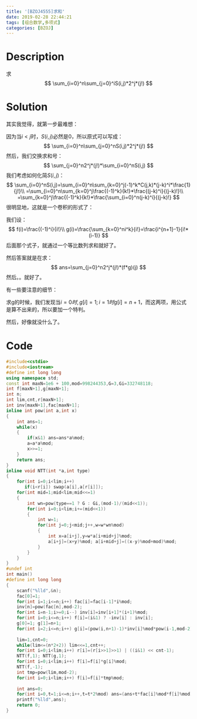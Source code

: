 ```yaml
---
title: '[BZOJ4555]求和'
date: 2019-02-28 22:44:21
tags: [组合数学,多项式]
categories: [BZOJ]
---
```


# Description

求
$$
\sum_{i=0}^n\sum_{j=0}^iS(i,j)*2^j*(j!)
$$
<!--more-->

# Solution

其实我觉得，就第一步最难想：

因为当$i<j$时，$S(i,j)$必然是0，所以原式可以写成：
$$
\sum_{i=0}^n\sum_{j=0}^nS(i,j)*2^j*(j!)
$$
然后，我们交换求和号：
$$
\sum_{j=0}^n2^j*(j!)*\sum_{i=0}^nS(i,j)
$$
我们考虑如何化简$S(i,j)$：
$$
\sum_{i=0}^nS(i,j)=\sum_{i=0}^n\sum_{k=0}^j(-1)^k*C(j,k)*(j-k)^i*\frac{1}{j!}\\
=\sum_{i=0}^n\sum_{k=0}^j\frac{(-1)^k}{k!}*\frac{(j-k)^i}{(j-k)!}\\
=\sum_{k=0}^j\frac{(-1)^k}{k!}*\frac{\sum_{i=0}^n(j-k)^i}{(j-k)!}
$$
很明显地，这就是一个卷积的形式了：

我们设：
$$
f(i)=\frac{(-1)^i}{i!}\\
g(i)=\frac{\sum_{k=0}^ni^k}{i!}=\frac{i^{n+1}-1}{i!*(i-1)}
$$
后面那个式子，就通过一个等比数列求和就好了。

然后答案就是在求：
$$
ans=\sum_{j=0}^n2^j*(j!)*(f*g)(j)
$$
然后。。就好了。

有一些要注意的细节：

求g的时候，我们发现当$i=0时,g[i]=1;i=1时g[i]=n+1$，而这两项，用公式是算不出来的，所以要加一个特判。

然后，好像就没什么了。

# Code

```c++
#include<cstdio>
#include<iostream>
#define int long long
using namespace std;
const int maxN=1e6 + 100,mod=998244353,G=3,Gi=332748118;
int f[maxN+1],g[maxN+1];
int n;
int lim,cnt,r[maxN+1];
int inv[maxN+1],fac[maxN+1];
inline int pow(int a,int x)
{
    int ans=1;
    while(x)
    {
        if(x&1) ans=ans*a%mod;
        a=a*a%mod;
        x>>=1;
    }
    return ans;
}
inline void NTT(int *a,int type)
{
    for(int i=0;i<lim;i++)
       if(i<r[i]) swap(a[i],a[r[i]]);
    for(int mid=1;mid<lim;mid<<=1)
    {
        int wn=pow(type==1 ? G : Gi,(mod-1)/(mid<<1));
        for(int i=0;i<lim;i+=(mid<<1))
        {
            int w=1;
            for(int j=0;j<mid;j++,w=w*wn%mod)
            {
                int x=a[i+j],y=w*a[i+mid+j]%mod;
                a[i+j]=(x+y)%mod; a[i+mid+j]=((x-y)%mod+mod)%mod;
            }
        }
    }
}
#undef int
int main()
#define int long long
{
    scanf("%lld",&n);
    fac[0]=1;
    for(int i=1;i<=n;i++) fac[i]=fac[i-1]*i%mod;
    inv[n]=pow(fac[n],mod-2);
    for(int i=n-1;i>=0;i--) inv[i]=inv[i+1]*(i+1)%mod;
    for(int i=0;i<=n;i++) f[i]=(i&1) ? -inv[i] : inv[i];
    g[0]=1; g[1]=n+1;
    for(int i=2;i<=n;i++) g[i]=(pow(i,n+1)-1)*inv[i]%mod*pow(i-1,mod-2)%mod;
    
    lim=1,cnt=0;
    while(lim<=(n*2+2)) lim<<=1,cnt++;
    for(int i=0;i<lim;i++) r[i]=(r[i>>1]>>1) | ((i&1) << cnt-1);
    NTT(f,1); NTT(g,1);
    for(int i=0;i<lim;i++) f[i]=f[i]*g[i]%mod;
    NTT(f,-1);
    int tmp=pow(lim,mod-2);
    for(int i=0;i<lim;i++) f[i]=f[i]*tmp%mod;
    
    int ans=0;
    for(int i=0,t=1;i<=n;i++,t=t*2%mod) ans=(ans+t*fac[i]%mod*f[i]%mod)%mod;
    printf("%lld",ans); 
    return 0;
}
```

